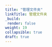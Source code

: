 ```yaml
---
title: "管理文件夹"
linkTitle: 管理文件夹
_build:
 render: false 
weight: 19
collapsible: true
draft: true
---
```

